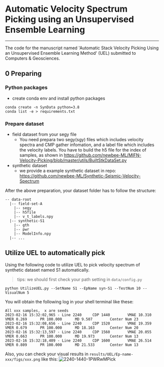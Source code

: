 # Automatic Velocity Spectrum Picking using an Unsupervised Ensemble Learning

---
The code for the manuscript named 'Automatic Stack Velocity Picking Using an Unsupervised Ensemble Learning Method' (UEL) submitted to Computers & Geosciences.


## 0 Preparing

### Python packages

- create conda env and install python packages
```shell
conda create -n SynData python=3.8
conda list -e > requirements.txt
```

### Prepare dataset
- field dataset from your segy file
  - You need prepara two segy(sgy) files which includes velocity spectra and CMP gather infomation, and a label file which includes the velocity labels. You have to build the h5 file for the index of samples, as shown in https://github.com/newbee-ML/MIFN-Velocity-Picking/blob/master/utils/BuiltStkDataSet.py
- synthetic dataset
  - we provide a example synthetic dataset in repo: https://github.com/newbee-ML/Synthetic-Seismic-Velocity-Spectrum

After the above preparation, your dataset folder has to follow the structure:
```
-- data-root
  |-- field-set-A
    |-- segy
    |-- h5file
    |-- v_t_labels.npy
  |-- synthetic-S1
    |-- gth
    |-- pwr
    |-- ModelInfo.npy
  |-- ... 
```


## Utilize UEL to automatically pick
Using the following code to utilize UEL to pick velocity spectrum of synthetic dataset named S1 automatically.
> tips: we should first check your path setting in `data/config.py`

```shell
python UtilizeUEL.py --SetName S1 --EpName syn-S1 --TestNum 10 --VisualNum 5
```

You will obtain the following log in your shell terminal like these:
```
All xxx samples,  x are seeds
2023-02-16 15:32:02,965 - Line 2240     CDP 1440        VMAE 10.310     VMER 0.269      PR 100.000      MD 9.507        Center Num 23
2023-02-16 15:32:08,656 - Line 2240     CDP 1520        VMAE 19.359     VMER 0.679      PR 100.000      MD 18.163       Center Num 20
2023-02-16 15:32:13,597 - Line 2240     CDP 1560        VMAE 20.055     VMER 0.663      PR 100.000      MD 19.973       Center Num 13
2023-02-16 15:32:18,409 - Line 2240     CDP 1600        VMAE 26.514     VMER 0.809      PR 100.000      MD 21.533       Center Num 13
```
Also, you can check your visual results in `results/UEL/Ep-name-xxx/figs/xxx.png` like this:
![2240-1440-1PWRwMPick](results/UEL/syn-S1/figs/2240-1440-1PWRwMPick-syn-S1.png)